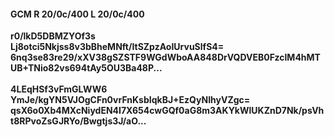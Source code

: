 #### GCM R 20/0c/400 L 20/0c/400
**r0/lkD5DBMZYOf3s**<br/>**Lj8otci5Nkjss8v3bBheMNft/ItSZpzAoIUrvuSlfS4=**<br/>**6nq3se83re29/xXV38gSZSTF9WGdWboAA848DrVQDVEB0FzcIM4hMTUB+TNio82vs694tAy5OU3Ba48P...**<br/><br/>
**4LEqHSf3vFmGLWW6**<br/>**YmJe/kgYN5VJOgCFn0vrFnKsbIqkBJ+EzQyNIhyVZgc=**<br/>**qsX6o0Xb4MXcNiydEN4I7X654cwGQf0aG8m3AKYkWlUKZnD7Nk/psVht8RPvoZsGJRYo/Bwgtjs3J/aO...**